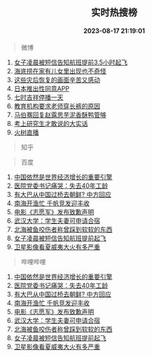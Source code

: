 <div align="center"><h2>实时热搜榜</h2><h4>2023-08-17 21:19:01</h4></div>

> 微博  

1. [女子凌晨被短信告知航班提前3.5小时起飞](https://s.weibo.com/weibo?q=%23%E5%A5%B3%E5%AD%90%E5%87%8C%E6%99%A8%E8%A2%AB%E7%9F%AD%E4%BF%A1%E5%91%8A%E7%9F%A5%E8%88%AA%E7%8F%AD%E6%8F%90%E5%89%8D3.5%E5%B0%8F%E6%97%B6%E8%B5%B7%E9%A3%9E%23&t=31&band_rank=1&Refer=top)<br />
2. [海底捞在家有儿女里出现也不奇怪](https://s.weibo.com/weibo?q=%E6%B5%B7%E5%BA%95%E6%8D%9E%E5%9C%A8%E5%AE%B6%E6%9C%89%E5%84%BF%E5%A5%B3%E9%87%8C%E5%87%BA%E7%8E%B0%E4%B9%9F%E4%B8%8D%E5%A5%87%E6%80%AA&t=31&band_rank=2&Refer=top)<br />
3. [这些灾后恢复的画面辛苦又感动](https://s.weibo.com/weibo?q=%23%E8%BF%99%E4%BA%9B%E7%81%BE%E5%90%8E%E6%81%A2%E5%A4%8D%E7%9A%84%E7%94%BB%E9%9D%A2%E8%BE%9B%E8%8B%A6%E5%8F%88%E6%84%9F%E5%8A%A8%23&t=31&band_rank=3&Refer=top)<br />
4. [日本推出性同意APP](https://s.weibo.com/weibo?q=%23%E6%97%A5%E6%9C%AC%E6%8E%A8%E5%87%BA%E6%80%A7%E5%90%8C%E6%84%8FAPP%23&t=31&band_rank=4&Refer=top)<br />
5. [七时吉祥停播一天](https://s.weibo.com/weibo?q=%23%E4%B8%83%E6%97%B6%E5%90%89%E7%A5%A5%E5%81%9C%E6%92%AD%E4%B8%80%E5%A4%A9%23&t=31&band_rank=5&Refer=top)<br />
6. [教育机构要求老师穿长裤的原因](https://s.weibo.com/weibo?q=%E6%95%99%E8%82%B2%E6%9C%BA%E6%9E%84%E8%A6%81%E6%B1%82%E8%80%81%E5%B8%88%E7%A9%BF%E9%95%BF%E8%A3%A4%E7%9A%84%E5%8E%9F%E5%9B%A0&t=31&band_rank=6&Refer=top)<br />
7. [马伯骞回复赵露思芋泥香酥鸭管够](https://s.weibo.com/weibo?q=%23%E9%A9%AC%E4%BC%AF%E9%AA%9E%E5%9B%9E%E5%A4%8D%E8%B5%B5%E9%9C%B2%E6%80%9D%E8%8A%8B%E6%B3%A5%E9%A6%99%E9%85%A5%E9%B8%AD%E7%AE%A1%E5%A4%9F%23&t=31&band_rank=7&Refer=top)<br />
8. [考上研究生才敢说的大实话](https://s.weibo.com/weibo?q=%23%E8%80%83%E4%B8%8A%E7%A0%94%E7%A9%B6%E7%94%9F%E6%89%8D%E6%95%A2%E8%AF%B4%E7%9A%84%E5%A4%A7%E5%AE%9E%E8%AF%9D%23&t=31&band_rank=8&Refer=top)<br />
9. [火树直播](https://s.weibo.com/weibo?q=%E7%81%AB%E6%A0%91%E7%9B%B4%E6%92%AD&t=31&band_rank=9&Refer=top)<br />

> 知乎  


> 百度  

1. [中国依然是世界经济增长的重要引擎](https://www.baidu.com/s?wd=%E4%B8%AD%E5%9B%BD%E4%BE%9D%E7%84%B6%E6%98%AF%E4%B8%96%E7%95%8C%E7%BB%8F%E6%B5%8E%E5%A2%9E%E9%95%BF%E7%9A%84%E9%87%8D%E8%A6%81%E5%BC%95%E6%93%8E&sa=fyb_news&rsv_dl=fyb_news)<br />
2. [医院党委书记痛哭：失去40年工龄](https://www.baidu.com/s?wd=%E5%8C%BB%E9%99%A2%E5%85%9A%E5%A7%94%E4%B9%A6%E8%AE%B0%E7%97%9B%E5%93%AD%EF%BC%9A%E5%A4%B1%E5%8E%BB40%E5%B9%B4%E5%B7%A5%E9%BE%84&sa=fyb_news&rsv_dl=fyb_news)<br />
3. [有大巴从中国过桥去朝鲜? 中方回应](https://www.baidu.com/s?wd=%E6%9C%89%E5%A4%A7%E5%B7%B4%E4%BB%8E%E4%B8%AD%E5%9B%BD%E8%BF%87%E6%A1%A5%E5%8E%BB%E6%9C%9D%E9%B2%9C%3F+%E4%B8%AD%E6%96%B9%E5%9B%9E%E5%BA%94&sa=fyb_news&rsv_dl=fyb_news)<br />
4. [南海开渔忙 千帆竞发迎丰收](https://www.baidu.com/s?wd=%E5%8D%97%E6%B5%B7%E5%BC%80%E6%B8%94%E5%BF%99+%E5%8D%83%E5%B8%86%E7%AB%9E%E5%8F%91%E8%BF%8E%E4%B8%B0%E6%94%B6&sa=fyb_news&rsv_dl=fyb_news)<br />
5. [电影《志愿军》发布致歉声明](https://www.baidu.com/s?wd=%E7%94%B5%E5%BD%B1%E3%80%8A%E5%BF%97%E6%84%BF%E5%86%9B%E3%80%8B%E5%8F%91%E5%B8%83%E8%87%B4%E6%AD%89%E5%A3%B0%E6%98%8E&sa=fyb_news&rsv_dl=fyb_news)<br />
6. [武汉大学：学生夫妻可申请合宿](https://www.baidu.com/s?wd=%E6%AD%A6%E6%B1%89%E5%A4%A7%E5%AD%A6%EF%BC%9A%E5%AD%A6%E7%94%9F%E5%A4%AB%E5%A6%BB%E5%8F%AF%E7%94%B3%E8%AF%B7%E5%90%88%E5%AE%BF&sa=fyb_news&rsv_dl=fyb_news)<br />
7. [北海被鱼咬伤者称曾踩到软软的东西](https://www.baidu.com/s?wd=%E5%8C%97%E6%B5%B7%E8%A2%AB%E9%B1%BC%E5%92%AC%E4%BC%A4%E8%80%85%E7%A7%B0%E6%9B%BE%E8%B8%A9%E5%88%B0%E8%BD%AF%E8%BD%AF%E7%9A%84%E4%B8%9C%E8%A5%BF&sa=fyb_news&rsv_dl=fyb_news)<br />
8. [女子凌晨被短信告知航班提前起飞](https://www.baidu.com/s?wd=%E5%A5%B3%E5%AD%90%E5%87%8C%E6%99%A8%E8%A2%AB%E7%9F%AD%E4%BF%A1%E5%91%8A%E7%9F%A5%E8%88%AA%E7%8F%AD%E6%8F%90%E5%89%8D%E8%B5%B7%E9%A3%9E&sa=fyb_news&rsv_dl=fyb_news)<br />
9. [卫星影像看夏威夷大火有多严重](https://www.baidu.com/s?wd=%E5%8D%AB%E6%98%9F%E5%BD%B1%E5%83%8F%E7%9C%8B%E5%A4%8F%E5%A8%81%E5%A4%B7%E5%A4%A7%E7%81%AB%E6%9C%89%E5%A4%9A%E4%B8%A5%E9%87%8D&sa=fyb_news&rsv_dl=fyb_news)<br />

> 哔哩哔哩  

1. [中国依然是世界经济增长的重要引擎](https://www.baidu.com/s?wd=%E4%B8%AD%E5%9B%BD%E4%BE%9D%E7%84%B6%E6%98%AF%E4%B8%96%E7%95%8C%E7%BB%8F%E6%B5%8E%E5%A2%9E%E9%95%BF%E7%9A%84%E9%87%8D%E8%A6%81%E5%BC%95%E6%93%8E&sa=fyb_news&rsv_dl=fyb_news)<br />
2. [医院党委书记痛哭：失去40年工龄](https://www.baidu.com/s?wd=%E5%8C%BB%E9%99%A2%E5%85%9A%E5%A7%94%E4%B9%A6%E8%AE%B0%E7%97%9B%E5%93%AD%EF%BC%9A%E5%A4%B1%E5%8E%BB40%E5%B9%B4%E5%B7%A5%E9%BE%84&sa=fyb_news&rsv_dl=fyb_news)<br />
3. [有大巴从中国过桥去朝鲜? 中方回应](https://www.baidu.com/s?wd=%E6%9C%89%E5%A4%A7%E5%B7%B4%E4%BB%8E%E4%B8%AD%E5%9B%BD%E8%BF%87%E6%A1%A5%E5%8E%BB%E6%9C%9D%E9%B2%9C%3F+%E4%B8%AD%E6%96%B9%E5%9B%9E%E5%BA%94&sa=fyb_news&rsv_dl=fyb_news)<br />
4. [南海开渔忙 千帆竞发迎丰收](https://www.baidu.com/s?wd=%E5%8D%97%E6%B5%B7%E5%BC%80%E6%B8%94%E5%BF%99+%E5%8D%83%E5%B8%86%E7%AB%9E%E5%8F%91%E8%BF%8E%E4%B8%B0%E6%94%B6&sa=fyb_news&rsv_dl=fyb_news)<br />
5. [电影《志愿军》发布致歉声明](https://www.baidu.com/s?wd=%E7%94%B5%E5%BD%B1%E3%80%8A%E5%BF%97%E6%84%BF%E5%86%9B%E3%80%8B%E5%8F%91%E5%B8%83%E8%87%B4%E6%AD%89%E5%A3%B0%E6%98%8E&sa=fyb_news&rsv_dl=fyb_news)<br />
6. [武汉大学：学生夫妻可申请合宿](https://www.baidu.com/s?wd=%E6%AD%A6%E6%B1%89%E5%A4%A7%E5%AD%A6%EF%BC%9A%E5%AD%A6%E7%94%9F%E5%A4%AB%E5%A6%BB%E5%8F%AF%E7%94%B3%E8%AF%B7%E5%90%88%E5%AE%BF&sa=fyb_news&rsv_dl=fyb_news)<br />
7. [北海被鱼咬伤者称曾踩到软软的东西](https://www.baidu.com/s?wd=%E5%8C%97%E6%B5%B7%E8%A2%AB%E9%B1%BC%E5%92%AC%E4%BC%A4%E8%80%85%E7%A7%B0%E6%9B%BE%E8%B8%A9%E5%88%B0%E8%BD%AF%E8%BD%AF%E7%9A%84%E4%B8%9C%E8%A5%BF&sa=fyb_news&rsv_dl=fyb_news)<br />
8. [女子凌晨被短信告知航班提前起飞](https://www.baidu.com/s?wd=%E5%A5%B3%E5%AD%90%E5%87%8C%E6%99%A8%E8%A2%AB%E7%9F%AD%E4%BF%A1%E5%91%8A%E7%9F%A5%E8%88%AA%E7%8F%AD%E6%8F%90%E5%89%8D%E8%B5%B7%E9%A3%9E&sa=fyb_news&rsv_dl=fyb_news)<br />
9. [卫星影像看夏威夷大火有多严重](https://www.baidu.com/s?wd=%E5%8D%AB%E6%98%9F%E5%BD%B1%E5%83%8F%E7%9C%8B%E5%A4%8F%E5%A8%81%E5%A4%B7%E5%A4%A7%E7%81%AB%E6%9C%89%E5%A4%9A%E4%B8%A5%E9%87%8D&sa=fyb_news&rsv_dl=fyb_news)<br />

